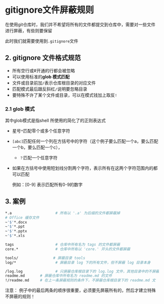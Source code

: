 # gitignore文件屏蔽规则

在使用git仓库时，我们并不希望将所有的文件都提交到仓库中，需要对一些文件进行屏蔽，有些则要保留

此时我们就需要使用到`.gitignore`文件

## 2. gitignore 文件格式规范

- 所有空行或#开通的行都会被忽略
- 可以使用标准的**glob 模式匹配**
- 文件或目录前加`/`表示仓库根目录的对应文件
- 匹配模式最后跟反斜杠`/`说明要忽略目录
- 要特殊不许了某个文件或目录，可以在模式钱加上取反`!`

### 2.1 glob 模式

其中glob模式是指shell 所使用的简化了的正则表达式

- 星号`*`匹配零个或多个任意字符
- `[abc]`匹配任何一个列在方括号中的字符（这个例子要么匹配一个a，要么匹配一个b，要么匹配一个c），
  - `？`匹配一个任意字符
- 如果在方括号中使用短划线分割两个字符，表示所有在这两个字符范围内的都可以匹配

  例如：[0-9] 表示匹配所有0-9的数字

## 3. 案例

```bash
*.a                    # 所有以 '.a' 为后缀的文件都屏蔽掉
# Office 缓存文件
~'$'*.docx
~'$'*.ppt
~'$'*.pptx 
~'$'*.xls

tags                   # 仓库中所有名为 tags 的文件都屏蔽
core.*                 # 仓库中所有以 'core.' 开头的文件都屏蔽

tools/                # 屏蔽目录 tools
log/*                  # 屏蔽目录 log 下的所有文件，但不屏蔽 log 目录本身

/log.log               # 只屏蔽仓库根目录下的 log.log 文件，其他目录中的不屏蔽
readme.md       # 屏蔽仓库中所有名为 readme.md 的文件
!/readme.md     # 在上一条屏蔽规则的条件下，不屏蔽仓库根目录下的 readme.md 文
```

注意：
例子中的最后两条的顺序很重要，必须要先屏蔽所有的，然后才建立特殊不屏蔽的规则！